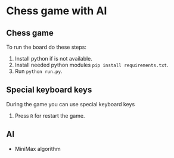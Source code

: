 # Chess game with AI

## Chess game
To run the board do these steps:
1. Install python if is not available.
2. Install needed python modules `pip install requirements.txt`.
3. Run `python run.py`.

## Special keyboard keys
During the game you can use special keyboard keys
1. Press `R` for restart the game.

## AI
* MiniMax algorithm
